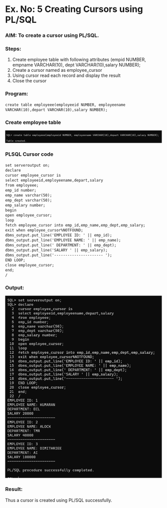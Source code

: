 # Ex. No: 5 Creating Cursors using PL/SQL

### AIM: To create a cursor using PL/SQL.

### Steps:
1. Create employee table with following attributes (empid NUMBER, empname VARCHAR(10), dept VARCHAR(10),salary NUMBER);
2. Create a cursor named as employee_cursor
3. Using cursor read each record and display the result
4. Close the cursor

### Program:
```
create table employeee(employeeid NUMBER, employeename VARCHAR(10),depart VARCHAR(10),salary NUMBER);

```
### Create employee table
![output](./a.png)
### PLSQL Cursor code
```
set serveroutput on;
declare
cursor employee_cursor is
select employeeid,employeename,depart,salary
from employeee;
emp_id number;
emp_name varchar(50);
emp_dept varchar(50);
emp_salary number;
begin
open employee_cursor;
loop
fetch employee_cursor into emp_id,emp_name,emp_dept,emp_salary;
exit when employee_cursor%NOTFOUND;
dbms_output.put_line('EMPLOYEE ID: ' || emp_id);
dbms_output.put_line('EMPLOYEE NAME: ' || emp_name);
dbms_output.put_line(' DEPARTMENT: ' || emp_dept);
dbms_output.put_line('SALARY ' || emp_salary);
dbms_output.put_line('---------------------- ');
END LOOP;
close employee_cursor;
end;
/
```
### Output:
![output](./b.png)
### Result:
Thus a cursor is created using PL/SQL successfully.
